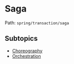 # Saga

Path: `spring/transaction/saga`

## Subtopics
- [Choreography](./choreography/README.md)
- [Orchestration](./orchestration/README.md)

